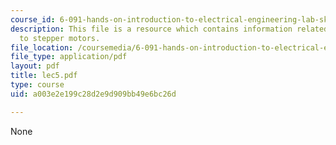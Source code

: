 ```yaml
---
course_id: 6-091-hands-on-introduction-to-electrical-engineering-lab-skills-january-iap-2008
description: This file is a resource which contains information related to introduction
  to stepper motors.
file_location: /coursemedia/6-091-hands-on-introduction-to-electrical-engineering-lab-skills-january-iap-2008/a003e2e199c28d2e9d909bb49e6bc26d_lec5.pdf
file_type: application/pdf
layout: pdf
title: lec5.pdf
type: course
uid: a003e2e199c28d2e9d909bb49e6bc26d

---
```

None